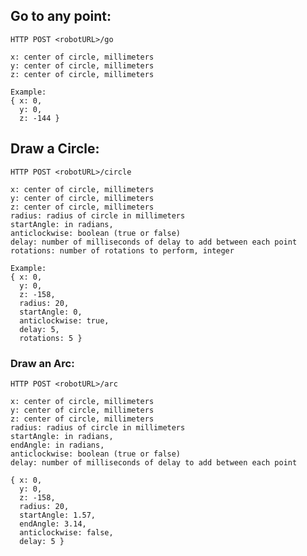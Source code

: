 ## Go to any point:
    HTTP POST <robotURL>/go

    x: center of circle, millimeters
    y: center of circle, millimeters
    z: center of circle, millimeters    
    
    Example:
    { x: 0, 
      y: 0, 
      z: -144 }

## Draw a Circle:
    HTTP POST <robotURL>/circle

    x: center of circle, millimeters
    y: center of circle, millimeters
    z: center of circle, millimeters
    radius: radius of circle in millimeters
    startAngle: in radians,
    anticlockwise: boolean (true or false)
    delay: number of milliseconds of delay to add between each point
    rotations: number of rotations to perform, integer     
    
    Example:
    { x: 0,
      y: 0,
      z: -158,
      radius: 20,
      startAngle: 0,
      anticlockwise: true,
      delay: 5,
      rotations: 5 }
      

### Draw an Arc:
    HTTP POST <robotURL>/arc
    
    x: center of circle, millimeters
    y: center of circle, millimeters
    z: center of circle, millimeters
    radius: radius of circle in millimeters
    startAngle: in radians,
    endAngle: in radians,    
    anticlockwise: boolean (true or false)
    delay: number of milliseconds of delay to add between each point      
    
    { x: 0,
      y: 0,
      z: -158,
      radius: 20,
      startAngle: 1.57,
      endAngle: 3.14,
      anticlockwise: false,
      delay: 5 }